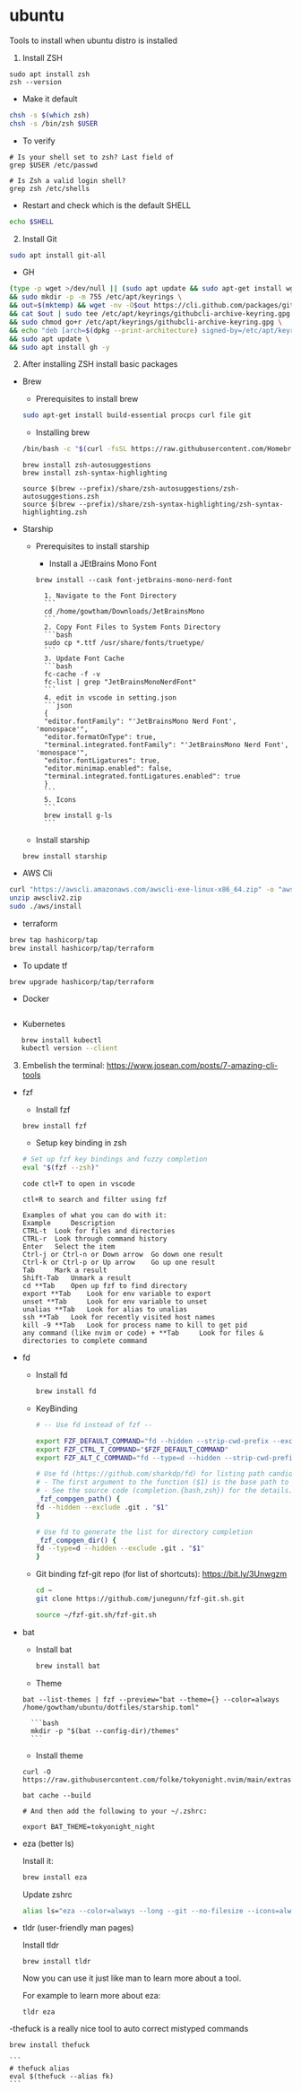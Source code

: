 # ubuntu
Tools to install when ubuntu distro is installed

1. Install ZSH

```
sudo apt install zsh 
zsh --version
```

- Make it default

```bash
chsh -s $(which zsh)
chsh -s /bin/zsh $USER
```

- To verify
```
# Is your shell set to zsh? Last field of
grep $USER /etc/passwd

# Is Zsh a valid login shell? 
grep zsh /etc/shells
```

- Restart and check which is the default SHELL

```bash
echo $SHELL
```
2. Install Git

```bash
sudo apt install git-all
```
- GH

```bash
(type -p wget >/dev/null || (sudo apt update && sudo apt-get install wget -y)) \
&& sudo mkdir -p -m 755 /etc/apt/keyrings \
&& out=$(mktemp) && wget -nv -O$out https://cli.github.com/packages/githubcli-archive-keyring.gpg \
&& cat $out | sudo tee /etc/apt/keyrings/githubcli-archive-keyring.gpg > /dev/null \
&& sudo chmod go+r /etc/apt/keyrings/githubcli-archive-keyring.gpg \
&& echo "deb [arch=$(dpkg --print-architecture) signed-by=/etc/apt/keyrings/githubcli-archive-keyring.gpg] https://cli.github.com/packages stable main" | sudo tee /etc/apt/sources.list.d/github-cli.list > /dev/null \
&& sudo apt update \
&& sudo apt install gh -y
```    


2. After installing ZSH install basic packages

- Brew

    - Prerequisites  to install brew
    ```bash
    sudo apt-get install build-essential procps curl file git
    ```
    - Installing brew
    ```bash
    /bin/bash -c "$(curl -fsSL https://raw.githubusercontent.com/Homebrew/install/HEAD/install.sh)"
    ```

    ```
    brew install zsh-autosuggestions
    brew install zsh-syntax-highlighting
    ```
    ```
    source $(brew --prefix)/share/zsh-autosuggestions/zsh-autosuggestions.zsh
    source $(brew --prefix)/share/zsh-syntax-highlighting/zsh-syntax-highlighting.zsh
    ```

- Starship
    - Prerequisites to install starship
        - Install a JEtBrains Mono Font
        ```
        brew install --cask font-jetbrains-mono-nerd-font 
        ```

            1. Navigate to the Font Directory  
            ```
            cd /home/gowtham/Downloads/JetBrainsMono
            ```
            2. Copy Font Files to System Fonts Directory
            ```bash
            sudo cp *.ttf /usr/share/fonts/truetype/
            ```
            3. Update Font Cache
            ```bash
            fc-cache -f -v
            fc-list | grep "JetBrainsMonoNerdFont"    
            ```
            4. edit in vscode in setting.json
            ```json
            {
            "editor.fontFamily": "'JetBrainsMono Nerd Font', 'monospace'",
            "editor.formatOnType": true,
            "terminal.integrated.fontFamily": "'JetBrainsMono Nerd Font', 'monospace'",
            "editor.fontLigatures": true,
            "editor.minimap.enabled": false,
            "terminal.integrated.fontLigatures.enabled": true
            }
            ```
            5. Icons
            ```
            brew install g-ls
            ```

    - Install starship
    ```
    brew install starship
    ```
    
- AWS Cli
```bash
curl "https://awscli.amazonaws.com/awscli-exe-linux-x86_64.zip" -o "awscliv2.zip"
unzip awscliv2.zip
sudo ./aws/install
```
- terraform
```bash
brew tap hashicorp/tap
brew install hashicorp/tap/terraform
```
- To update tf
```
brew upgrade hashicorp/tap/terraform
```  

- Docker
```bash

```
- Kubernetes
```bash
   brew install kubectl
   kubectl version --client
```

3. Embelish the terminal: https://www.josean.com/posts/7-amazing-cli-tools 

- fzf
    - Install fzf
    ```
    brew install fzf
    ```
    - Setup key binding in zsh

    ```bash
    # Set up fzf key bindings and fuzzy completion
    eval "$(fzf --zsh)"
    ```
    ```verify
    code ctl+T to open in vscode

    ctl+R to search and filter using fzf

    Examples of what you can do with it:
    Example 	Description
    CTRL-t 	Look for files and directories
    CTRL-r 	Look through command history
    Enter 	Select the item
    Ctrl-j or Ctrl-n or Down arrow 	Go down one result
    Ctrl-k or Ctrl-p or Up arrow 	Go up one result
    Tab 	Mark a result
    Shift-Tab 	Unmark a result
    cd **Tab 	Open up fzf to find directory
    export **Tab 	Look for env variable to export
    unset **Tab 	Look for env variable to unset
    unalias **Tab 	Look for alias to unalias
    ssh **Tab 	Look for recently visited host names
    kill -9 **Tab 	Look for process name to kill to get pid
    any command (like nvim or code) + **Tab 	Look for files & directories to complete command
    ```
        
- fd
    - Install fd

        ```bash
        brew install fd
        ```
    - KeyBinding

        ```bash
        # -- Use fd instead of fzf --

        export FZF_DEFAULT_COMMAND="fd --hidden --strip-cwd-prefix --exclude .git"
        export FZF_CTRL_T_COMMAND="$FZF_DEFAULT_COMMAND"
        export FZF_ALT_C_COMMAND="fd --type=d --hidden --strip-cwd-prefix --exclude .git"

        # Use fd (https://github.com/sharkdp/fd) for listing path candidates.
        # - The first argument to the function ($1) is the base path to start traversal
        # - See the source code (completion.{bash,zsh}) for the details.
        _fzf_compgen_path() {
        fd --hidden --exclude .git . "$1"
        }

        # Use fd to generate the list for directory completion
        _fzf_compgen_dir() {
        fd --type=d --hidden --exclude .git . "$1"
        }
        ```

    - Git binding fzf-git repo (for list of shortcuts): https://bit.ly/3Unwgzm

        ```bash
        cd ~
        git clone https://github.com/junegunn/fzf-git.sh.git
        ```
        ```bash
        source ~/fzf-git.sh/fzf-git.sh
        ```
- bat

    - Install bat

        ```bash
        brew install bat
        ```
    - Theme

    ```
    bat --list-themes | fzf --preview="bat --theme={} --color=always /home/gowtham/ubuntu/dotfiles/starship.toml"
    ```

        ```bash
        mkdir -p "$(bat --config-dir)/themes"
        ```
    - Install theme
    ```
    curl -O https://raw.githubusercontent.com/folke/tokyonight.nvim/main/extras/sublime/tokyonight_night.tmTheme

    bat cache --build

    # And then add the following to your ~/.zshrc:

    export BAT_THEME=tokyonight_night
    ```    

- eza (better ls)

    Install it:

    ```bash
    brew install eza
    ```
    Update zshrc

    ```bash
    alias ls="eza --color=always --long --git --no-filesize --icons=always --no-time --no-user --no-permissions"
    ```

- tldr (user-friendly man pages)

    Install tldr
    ```
    brew install tldr
    ```
    Now you can use it just like man to learn more about a tool.

    For example to learn more about eza:
    ```
    tldr eza
    ```
 -thefuck is a really nice tool to auto correct mistyped commands

   ```
   brew install thefuck
   ```    
    ```
    # thefuck alias
    eval $(thefuck --alias fk)
    ```





























```bash


```
